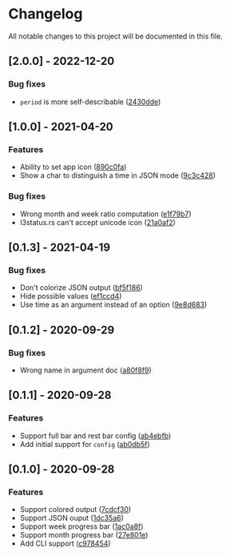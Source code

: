 # Changelog

All notable changes to this project will be documented in this file.

## [2.0.0] - 2022-12-20

### Bug fixes

- `period` is more self-describable ([2430dde](2430dde16f3697963ed5692a5ad80479148d61b3))

## [1.0.0] - 2021-04-20

### Features

- Ability to set app icon ([890c0fa](890c0fa3bcdf0e4e80f68b79a59f0ce53e107907))
- Show a char to distinguish a time in JSON mode ([9c3c428](9c3c428a29b76cf30730495c4fcf8916ccb7895d))

### Bug fixes

- Wrong month and week ratio computation ([e1f79b7](e1f79b7ae3d29a0772daae001edcb67f84d756f8))
- I3status.rs can't accept unicode icon ([21a0af2](21a0af2dbe9fa7290300fffda0d8eccc677fba36))

## [0.1.3] - 2021-04-19

### Bug fixes

- Don't colorize JSON output ([bf5f186](bf5f1868d3d8d958e2f60353eaee5e292ad0046c))
- Hide possible values ([ef1ccd4](ef1ccd4c1407f87e0dbeeb51e7389fe5be96ccb5))
- Use time as an argument instead of an option ([9e8d683](9e8d68323d073bb113c9c7bc84d00c11ffe35002))

## [0.1.2] - 2020-09-29

### Bug fixes

- Wrong name in argument doc ([a80f8f9](a80f8f96067681d15b18a7e77dba9befa6138a36))

## [0.1.1] - 2020-09-28

### Features

- Support full bar and rest bar config ([ab4ebfb](ab4ebfbd79439c6d73eec5dcfa0d86ab31aa9614))
- Add initial support for `config` ([ab0db5f](ab0db5f8954b9f97d549c4915385e178919b6023))

## [0.1.0] - 2020-09-28

### Features

- Support colored output ([7cdcf30](7cdcf300304b9304ad631e3fe2d52aed245008f0))
- Support JSON ouput ([1dc35a6](1dc35a669b32659ff0cecd5c9c889b235b6781f5))
- Support week progress bar ([1ac0a8f](1ac0a8f23921afe15580025bcc545303d4d84d62))
- Support month progress bar ([27e801e](27e801e4506b27070a48a51985f3b8fbf212a82d))
- Add CLI support ([c978454](c978454e8521026c008af0b656895d96714319dc))
